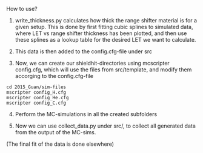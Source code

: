 

How to use?

1. write_thickness.py calculates how thick the range shifter material is for a given setup. This is done by first fitting cubic splines to simulated data, where LET vs range shifter thickness has been plotted, and then use these splines as a lookup table for the desired LET we want to calculate.

2. This data is then added to the config.cfg-file under src

3. Now, we can create our shieldhit-directories using mcscripter config.cfg, which will use the files from src/template, and modify them accorging to the config.cfg-file

```
cd 2015_Guan/sim-files
mscripter config_H.cfg
mscripter config_He.cfg
mscripter config_C.cfg
```

4. Perform the MC-simulations in all the created subfolders

5. Now we can use collect_data.py under src/, to collect all generated data from the output of the MC-sims. 

(The final fit of the data is done elsewhere)

